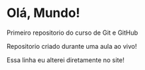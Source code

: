 # Olá, Mundo!
 Primeiro repositorio do curso de Git e GitHub

 Repositorio criado durante uma aula ao vivo! 

 Essa linha eu alterei diretamente no site!
